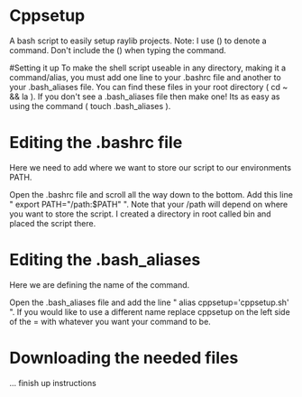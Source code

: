# Cppsetup
A bash script to easily setup raylib projects.
Note: I use () to denote a command. Don't include the
() when typing the command.

#Setting it up
To make the shell script useable in any directory,
making it a command/alias, you must add one line 
to your .bashrc file and another to your .bash_aliases 
file. You can find these files in your root directory ( cd ~ && la ).
If you don't see a .bash_aliases file then make one! Its 
as easy as using the command ( touch .bash_aliases ).

# Editing the .bashrc file
Here we need to add where we want to store our script
to our environments PATH.

Open the .bashrc file and scroll all the way down
to the bottom. Add this line " export PATH="/path:$PATH" ".
Note that your /path will depend on where you want to store
the script. I created a directory in root called bin and
placed the script there.

# Editing the .bash_aliases
Here we are defining the name of the command.

Open the .bash_aliases file and add the line
" alias cppsetup='cppsetup.sh' ". If you would like
to use a different name replace cppsetup on the left side of
the = with whatever you want your command to be.

# Downloading the needed files
... finish up instructions
